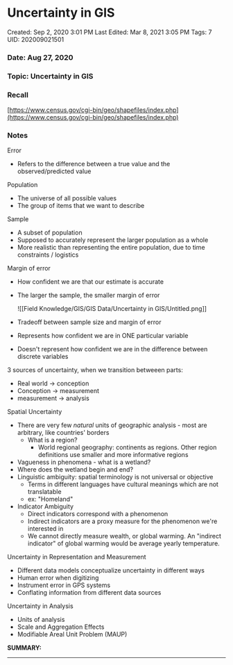 # Uncertainty in GIS

Created: Sep 2, 2020 3:01 PM
Last Edited: Mar 8, 2021 3:05 PM
Tags: 7
UID: 202009021501

### Date: Aug 27, 2020

### Topic: Uncertainty in GIS

### Recall

[https://www.census.gov/cgi-bin/geo/shapefiles/index.php](https://www.census.gov/cgi-bin/geo/shapefiles/index.php)

### Notes

Error

- Refers to the difference between a true value and the observed/predicted value

Population

- The universe of all possible values
- The group of items that we want to describe

Sample

- A subset of population
- Supposed to accurately represent the larger population as a whole
- More realistic than representing the entire population, due to time constraints / logistics

Margin of error

- How confident we are that our estimate is accurate
- The larger the sample, the smaller margin of error

    ![[Field Knowledge/GIS/GIS Data/Uncertainty in GIS/Untitled.png]]

- Tradeoff between sample size and margin of error
- Represents how confident we are in ONE particular variable
- Doesn't represent how confident we are in the difference between discrete variables

3 sources of uncertainty, when we transition betweeen parts:

- Real world → conception
- Conception → measurement
- measurement → analysis

Spatial Uncertainty

- There are very few *natural* units of geographic analysis - most are arbitrary, like countries' borders
    - What is a region?
        - World regional geography: continents as regions. Other region definitions use smaller and more informative regions
- Vagueness in phenomena - what is a wetland?
- Where does the wetland begin and end?
- Linguistic ambiguity: spatial terminology is not universal or objective
    - Terms in different languages have cultural meanings which are not translatable
    - ex: "Homeland"
- Indicator Ambiguity
    - Direct indicators correspond with a phenomenon
    - Indirect indicators are a proxy measure for the phenomenon we're interested in
    - We cannot directly measure wealth, or global warming. An "indirect indicator" of global warming would be average yearly temperature.

Uncertainty in Representation and Measurement

- Different data models conceptualize uncertainty in different ways
- Human error when digitizing
- Instrument error in GPS systems
- Conflating information from different data sources

Uncertainty in Analysis

- Units of analysis
- Scale and Aggregation Effects
- Modifiable Areal Unit Problem (MAUP)

**SUMMARY:**

---